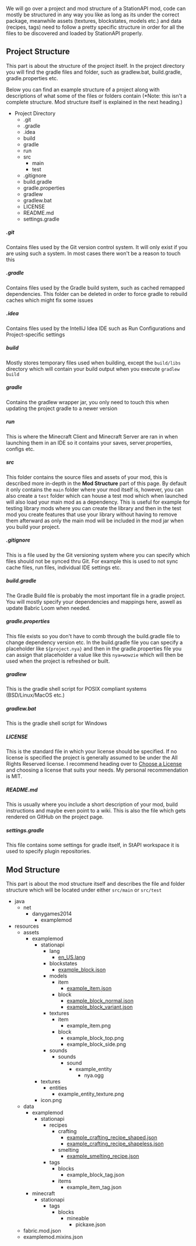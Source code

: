 We will go over a project and mod structure of a StationAPI mod, code can mostly be structured in any way you like as long as its under the correct package, meanwhile assets (textures, blockstates, models etc.) and data (recipes, tags) need to follow a pretty specific structure in order for all the files to be discovered and loaded by StationAPI properly.

## Project Structure

This part is about the structure of the project itself. In the project directory you will find the gradle files and folder, such as gradlew.bat, build.gradle, gradle.properties etc.

Below you can find an example structure of a project along with descriptions of what some of the files or folders contain (*Note: this isn't a complete structure. Mod structure itself is explained in the next heading.)

* Project Directory
	* .git
	* .gradle
	* .idea
	* build
	* gradle
	* run
	* src
		* main
		* test
	* .gitignore
	* build.gradle
	* gradle.properties
	* gradlew
	* gradlew.bat
	* LICENSE
	* README.md
	* settings.gradle

##### .git
Contains files used by the Git version control system. It will only exist if you are using such a system. In most cases there won't be a reason to touch this
##### .gradle
Contains files used by the Gradle build system, such as cached remapped dependencies. This folder can be deleted in order to force gradle to rebuild caches which might fix some issues
##### .idea
Contains files used by the IntelliJ Idea IDE such as Run Configurations and Project-specific settings
##### build
Mostly stores temporary files used when building, except the `build/libs` directory which will contain your build output when you execute `gradlew build`
##### gradle
Contains the gradlew wrapper jar, you only need to touch this when updating the project gradle to a newer version
##### run
This is where the Minecraft Client and Minecraft Server are ran in when launching them in an IDE so it contains your saves, server.properties, configs etc. 
##### src
This folder contains the source files and assets of your mod, this is described more in-depth in the **Mod Structure** part of this page.
By default it only contains the `main` folder where your mod itself is, however, you can also create a `test` folder which can house a test mod which when launched will also load your main mod as a dependency. This is useful for example for testing library mods where you can create the library and then in the test mod you create features that use your library without having to remove them afterward as only the main mod will be included in the mod jar when you build your project.
##### .gitignore
This is a file used by the Git versioning system where you can specify which files should not be synced thru Git. For example this is used to not sync cache files, run files, individual IDE settings etc.
##### build.gradle
The Gradle Build file is probably the most important file in a gradle project. You will mostly specify your dependencies and mappings here, aswell as update Babric Loom when needed.
##### gradle.properties
This file exists so you don't have to comb through the build.gradle file to change dependency version etc. In the build.gradle file you can specify a placeholder like `${project.nya}` and then in the gradle.properties file you can assign that placeholder a value like this `nya=wowzie` which will then be used when the project is refreshed or built.
##### gradlew
This is the gradle shell script for POSIX compliant systems (BSD/Linux/MacOS etc.) 
##### gradlew.bat
This is the gradle shell script for Windows
##### LICENSE
This is the standard file in which your license should be specified. If no license is specified the project is generally assumed to be under the All Rights Reserved license. I recommend heading over to [Choose a License](https://choosealicense.com) and choosing a license that suits your needs. My personal recommendation is MIT.
##### README.md
This is usually where you include a short description of your mod, build instructions and maybe even point to a wiki. This is also the file which gets rendered on GitHub on the project page.
##### settings.gradle
This file contains some settings for gradle itself, in StAPI workspace it is used to specify plugin repositories.

## Mod Structure
This part is about the mod structure itself and describes the file and folder structure which will be located under either `src/main` or `src/test`

* java
	* net
		* danygames2014
			* examplemod
* resources
	* assets
		* examplemod
			* stationapi
				* lang
					* [en_US.lang](Language%20File.md)
				* blockstates
					* [example_block.json](StationAPI/Block%20States/Block%20State)
				* models
					* item
						* [example_item.json](Item%20Model.md)
					* block
						* [example_block_normal.json](Block%20Model.md)
						* [example_block_variant.json](Block%20Model.md)
				* textures
					* item
						* example_item.png
					* block
						* example_block_top.png
						* example_block_side.png
				* sounds
					* sounds
						* sound
							* example_entity
								* nya.ogg
			* textures
				* entities
					* example_entity_texture.png
			* icon.png
	* data
		* examplemod
			* stationapi
				* recipes
					* crafting
						* [example_crafting_recipe_shaped.json](Recipes.md#Shaped%20Crafting%20Recipe) 
						* [example_crafting_recipe_shapeless.json](Recipes.md#Shapeless%20Crafting%20Recipe)
					* smelting
						* [example_smelting_recipe.json](Recipes.md#Smelting%20Recipe)
				* tags
					* blocks
						* example_block_tag.json
					* items
						* example_item_tag.json
		* minecraft
			* stationapi
				* tags
					* blocks
						* mineable
							* pickaxe.json
	* fabric.mod.json
	* examplemod.mixins.json
